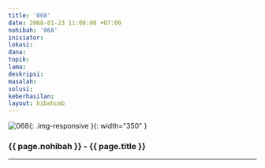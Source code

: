 ```yaml
---
title: '068'
date: 2068-01-23 11:08:00 +07:00
nohibah: '068'
inisiator:
lokasi:
dana:
topik:
lama:
deskripsi:
masalah:
solusi:
keberhasilan:
layout: hibahcmb
---
```


![068](/static/img/hibahcmb/068.png){: .img-responsive }{: width="350" }

### {{ page.nohibah }} - {{ page.title }}

---
